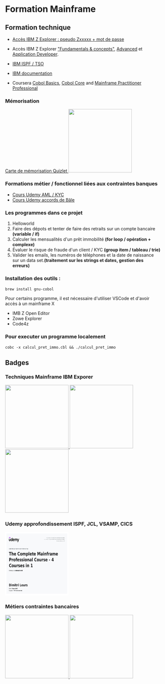 # Formation Mainframe 

## Formation technique

- <a href="https://ibmzxplore.influitive.com/channels/47">Accès IBM Z Explorer : pseudo Zxxxxx + mot de passe</a> 
- Accès IBM Z Explorer <a href="https://ibmzxplore.influitive.com/channels/1">"Fundamentals & concepts"</a>, <a href="https://ibmzxplore.influitive.com/channels/4">Advanced</a> et <a href="https://ibmzxplore.influitive.com/channels/44">Application Developer</a>. 
- <a href="https://www.ibm.com/docs/en/zos-basic-skills?topic=less-interactive-system-productivity-facility-ispf-courses">IBM ISPF / TSO</a>


- <a href="https://www.ibm.com/docs/en/cobol-zos/6.3?topic=appendixes-reserved-words">IBM documentation</a>



- Coursera <a href="https://www.coursera.org/learn/ibm-cobol-basics">Cobol Basics</a>, <a href="https://www.coursera.org/learn/ibm-cobol-core">Cobol Core</a> and <a href="https://www.coursera.org/professional-certificates/ibm-z-mainframe#courses">Mainframe Practitioner Professional</a>

### Mémorisation

<a href="https://quizlet.com/user/dleurs/folders/info-banque">
    Carte de mémorisation Quizlet
    <img src="badges/quizlet.png" width="205" height="205"> 
</a>

### Formations métier / fonctionnel liées aux contraintes banques

- <a href="https://www.udemy.com/course/anti-money-laundering-aml-kyc/learn/lecture/21415788#overview">Cours Udemy AML / KYC</a>
- <a href="https://www.udemy.com/course/basel-norms-basel-1-basel-2-basel-3-masterclass/learn/lecture/27362484#overview">Cours Udemy accords de Bâle</a> 

### Les programmes dans ce projet

1. Helloworld 
2. Faire des dépots et tenter de faire des retraits sur un compte bancaire **(variable / if)**
3. Calculer les mensualités d'un prêt immobilité **(for loop / opération + complexe)**
4. Évaluer le risque de fraude d'un client / KYC **(group item / tableau / trie)**
5. Valider les emails, les numéros de téléphones et la date de naissance sur un data set.**(traitement sur les strings et dates, gestion des erreurs)**


### Installation des outils : 

```
brew install gnu-cobol
```
Pour certains programme, il est nécessaire d'utiliser VSCode et d'avoir accès à un mainframe X 
- IMB Z Open Editor
- Zowe Explorer
- Code4z

### Pour executer un programme localement
```
cobc -x calcul_pret_immo.cbl && ./calcul_pret_immo
```


## Badges

### Techniques Mainframe IBM Exporer

<a href="https://www.credly.com/badges/4a9ee56d-5ac2-4ba8-962a-65d030fa9ca2/public_url">
    <img src="badges/cobol-programming-with-vscode.png" width="205", height="205">
</a>

<a href="https://www.credly.com/badges/3c016329-6289-481d-b843-2aa584891e57/public_url">
  <img src="badges/ibm-z-xplore-concepts.png" width="205", height="205"/>
</a>

<a href="https://www.credly.com/badges/9e1c64d6-e84f-4521-ad00-a2e0f16f3e58/public_url">
  <img src="badges/ibm-z-xplore-advanced.png" width="205", height="205"/>
</a>

### Udemy approfondissement ISPF, JCL, VSAMP, CICS

<a href="https://www.udemy.com/certificate/UC-0e4bd689-01ed-4b0d-9566-85dcfb5950ab/?utm_campaign=email&utm_medium=email&utm_source=sendgrid.com">
  <img src="badges/UC-0e4bd689-01ed-4b0d-9566-85dcfb5950ab.jpg" width="205", height="205"/>
</a>

### Métiers contraintes bancaires

<a href="https://www.udemy.com/certificate/UC-e85356d3-b2a0-4eb5-ac75-66c7a54d24e7/?utm_campaign=email&utm_medium=email&utm_source=sendgrid.com">
  <img src="badges/UC-e85356d3-b2a0-4eb5-ac75-66c7a54d24e7.jpg" width="205", height="205"/>
</a>

<a href="https://www.udemy.com/certificate/UC-ee910d27-0b7e-4f57-bf23-9fd703100ff0/?utm_campaign=email&utm_medium=email&utm_source=sendgrid.com">
  <img src="badges/UC-ee910d27-0b7e-4f57-bf23-9fd703100ff0.jpg" width="205", height="205"/>
</a>





